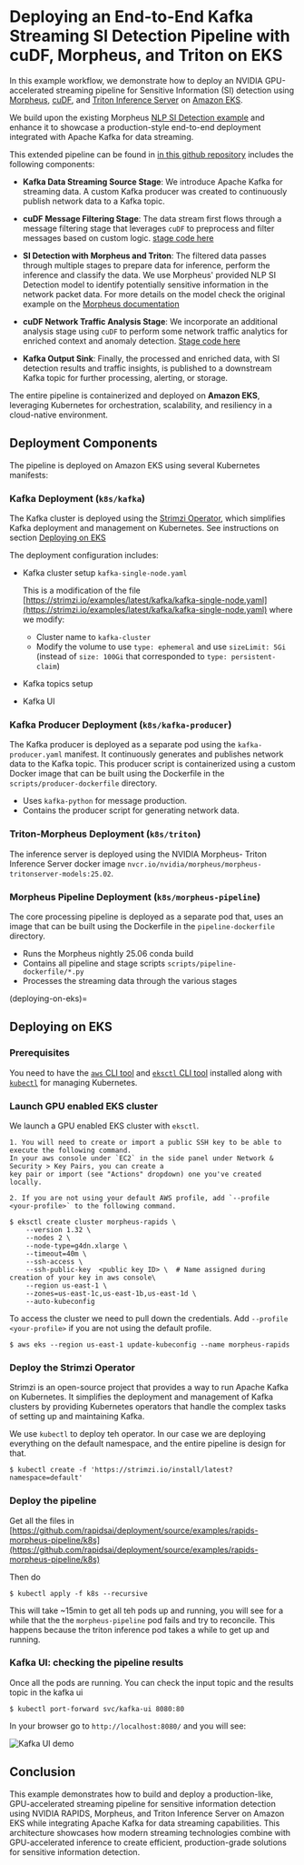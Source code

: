 # Deploying an End-to-End Kafka Streaming SI Detection Pipeline with cuDF, Morpheus, and Triton on EKS

In this example workflow, we demonstrate how to deploy an NVIDIA GPU-accelerated streaming
pipeline for Sensitive Information (SI) detection using [Morpheus](https://docs.nvidia.com/morpheus/), [cuDF](https://docs.rapids.ai/api/cudf/stable/), and [Triton
Inference Server](https://docs.nvidia.com/deeplearning/triton-inference-server/user-guide/docs/) on [Amazon EKS](https://docs.aws.amazon.com/eks/latest/userguide/what-is-eks.html).

We build upon the existing Morpheus
[NLP SI Detection example](https://docs.nvidia.com/morpheus/examples/nlp_si_detection/readme.html)
and enhance it to showcase a production-style end-to-end deployment integrated with Apache Kafka
for data streaming.

This extended pipeline can be found in [in this github repository](https://github.com/rapidsai/deployment/source/examples/rapids-morpheus-pipeline/scripts/pipeline-dockerfile/run_pipeline_kafka.py) includes the following components:

- **Kafka Data Streaming Source Stage**: We introduce Apache Kafka for streaming data. A custom
  Kafka producer was created to continuously publish network data to a Kafka topic.

- **cuDF Message Filtering Stage**: The data stream first flows through a message filtering stage
  that leverages `cuDF` to preprocess and filter messages based on custom logic.
  [stage code here](https://github.com/rapidsai/deployment/source/examples/rapids-morpheus-pipeline/scripts/pipeline-dockerfile/message_filter_stage.py)

- **SI Detection with Morpheus and Triton**: The filtered data passes through multiple stages to
  prepare data for inference, perform the inference and classify the data. We use Morpheus' provided NLP SI Detection
  model to identify potentially sensitive information in the network packet data. For more details on the model
  check the original example on the [Morpheus documentation](https://docs.nvidia.com/morpheus/examples/nlp_si_detection/readme.html#background)

- **cuDF Network Traffic Analysis Stage**: We incorporate an additional analysis stage using `cuDF` to perform
  some network traffic analytics for enriched context and anomaly detection. [Stage code here](https://github.com/rapidsai/deployment/source/examples/rapids-morpheus-pipeline/scripts/pipeline-dockerfile/network_traffic_analyzer_stage.py)

- **Kafka Output Sink**: Finally, the processed and enriched data, with SI detection results
  and traffic insights, is published to a downstream Kafka topic for further processing, alerting,
  or storage.

The entire pipeline is containerized and deployed on **Amazon EKS**, leveraging Kubernetes
for orchestration, scalability, and resiliency in a cloud-native environment.

## Deployment Components

The pipeline is deployed on Amazon EKS using several Kubernetes manifests:

### Kafka Deployment (`k8s/kafka`)

The Kafka cluster is deployed using the [Strimzi Operator](https://strimzi.io/), which simplifies Kafka deployment and
management on Kubernetes. See instructions on section [Deploying on EKS](deploying-on-eks)

The deployment configuration includes:

- Kafka cluster setup `kafka-single-node.yaml`

  This is a modification of the file [https://strimzi.io/examples/latest/kafka/kafka-single-node.yaml](https://strimzi.io/examples/latest/kafka/kafka-single-node.yaml) where we modify:

  - Cluster name to `kafka-cluster`
  - Modify the volume to use `type: ephemeral` and use `sizeLimit: 5Gi` (instead of `size: 100Gi` that corresponded to
    `type: persistent-claim`)

- Kafka topics setup
- Kafka UI

### Kafka Producer Deployment (`k8s/kafka-producer`)

The Kafka producer is deployed as a separate pod using the `kafka-producer.yaml` manifest. It continuously generates
and publishes network data to the Kafka topic. This producer script is containerized using a custom Docker image that can be built using the Dockerfile in the `scripts/producer-dockerfile` directory.

- Uses `kafka-python` for message production.
- Contains the producer script for generating network data.

### Triton-Morpheus Deployment (`k8s/triton`)

The inference server is deployed using the NVIDIA Morpheus- Triton Inference Server docker image
`nvcr.io/nvidia/morpheus/morpheus-tritonserver-models:25.02`.

### Morpheus Pipeline Deployment (`k8s/morpheus-pipeline`)

The core processing pipeline is deployed as a separate pod that, uses an image that can be built using the Dockerfile in
the `pipeline-dockerfile` directory.

- Runs the Morpheus nightly 25.06 conda build
- Contains all pipeline and stage scripts `scripts/pipeline-dockerfile/*.py`
- Processes the streaming data through the various stages

(deploying-on-eks)=

## Deploying on EKS

### Prerequisites

You need to have the [`aws` CLI tool](https://aws.amazon.com/cli/) and [`eksctl` CLI tool](https://docs.aws.amazon.com/eks/latest/userguide/eksctl.html) installed along with [`kubectl`](https://kubernetes.io/docs/tasks/tools/) for managing Kubernetes.

### Launch GPU enabled EKS cluster

We launch a GPU enabled EKS cluster with `eksctl`.

```{note}
1. You will need to create or import a public SSH key to be able to execute the following command.
In your aws console under `EC2` in the side panel under Network & Security > Key Pairs, you can create a
key pair or import (see "Actions" dropdown) one you've created locally.

2. If you are not using your default AWS profile, add `--profile <your-profile>` to the following command.
```

```console
$ eksctl create cluster morpheus-rapids \
    --version 1.32 \
    --nodes 2 \
    --node-type=g4dn.xlarge \
    --timeout=40m \
    --ssh-access \
    --ssh-public-key  <public key ID> \  # Name assigned during creation of your key in aws console\
    --region us-east-1 \
    --zones=us-east-1c,us-east-1b,us-east-1d \
    --auto-kubeconfig
```

To access the cluster we need to pull down the credentials. Add `--profile <your-profile>` if you are not using the
default profile.

```console
$ aws eks --region us-east-1 update-kubeconfig --name morpheus-rapids
```

### Deploy the Strimzi Operator

Strimzi is an open-source project that provides a way to run Apache Kafka on Kubernetes. It
simplifies the deployment and management of Kafka clusters by providing Kubernetes operators that
handle the complex tasks of setting up and maintaining Kafka.

We use `kubectl` to deploy teh operator. In our case we are deploying everything on the default
namespace, and the entire pipeline is design for that.

```console
$ kubectl create -f 'https://strimzi.io/install/latest?namespace=default'
```

### Deploy the pipeline

Get all the files in
[https://github.com/rapidsai/deployment/source/examples/rapids-morpheus-pipeline/k8s](https://github.com/rapidsai/deployment/source/examples/rapids-morpheus-pipeline/k8s)

Then do

```console
$ kubectl apply -f k8s --recursive
```

This will take ~15min to get all teh pods up and running, you will see for a while that the the `morpheus-pipeline` pod
fails and try to reconcile. This happens because the triton inference pod takes a while to get up and running.

### Kafka UI: checking the pipeline results

Once all the pods are running. You can check the input topic and the results topic in the kafka ui

```console
$ kubectl port-forward svc/kafka-ui 8080:80
```

In your browser go to `http://localhost:8080/` and you will see:

![Kafka UI demo](path/to/the.gif)

## Conclusion

This example demonstrates how to build and deploy a production-like, GPU-accelerated streaming pipeline for sensitive
information detection using NVIDIA RAPIDS, Morpheus, and Triton Inference Server on Amazon EKS while integrating Apache Kafka
for data streaming capabilities. This architecture showcases how modern streaming technologies combine with GPU-accelerated
inference to create efficient, production-grade solutions for sensitive information detection.
